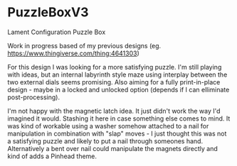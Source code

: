 # PuzzleBoxV3
Lament Configuration Puzzle Box

Work in progress based of my previous designs (eg. https://www.thingiverse.com/thing:4641303)

For this design I was looking for a more satisfying puzzle. I'm still playing with ideas, but an internal labyrinth style maze using interplay between the two external dials seems promising. Also aiming for a fully print-in-place design - maybe in a locked and unlocked option (depends if I can elliminate post-processing).

I'm not happy with the magnetic latch idea. It just didn't work the way I'd imagined it would. Stashing it here in case something else comes to mind. It was kind of workable using a washer somehow attached to a nail for manipulation in combination with "slap" moves - I just thought this was not a satisfying puzzle and likely to put a nail through someones hand. Alternatively a bent over nail could manipulate the magnets directly and kind of adds a Pinhead theme.
